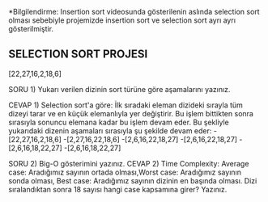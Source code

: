 *Bilgilendirme: Insertion sort videosunda gösterilenin aslında selection sort olması sebebiyle projemizde insertion sort ve selection sort ayrı ayrı gösterilmiştir.

SELECTION SORT PROJESI
----------------------
[22,27,16,2,18,6] 

SORU 1) Yukarı verilen dizinin sort türüne göre aşamalarını yazınız.

CEVAP 1) Selection sort'a göre: 
İlk sıradaki eleman dizideki sırayla tüm dizeyi tarar ve en küçük elemanlıyla yer değiştirir. Bu işlem bittikten sonra sırasıyla sonuncu elemana kadar bu işlem devam eder. Bu şekliyle yukarıdaki dizenin aşamaları sırasıyla şu şekilde devam eder:
-[22,27,16,2,18,6]
-[2,27,16,22,18,6] 
-[2,6,16,22,18,27] 
-[2,6,16,22,18,27]
-[2,6,16,18,22,27]
-[2,6,16,18,22,27]

SORU 2) Big-O gösterimini yazınız.
CEVAP 2)
Time Complexity: Average case: Aradığımız sayının ortada olması,Worst case: Aradığımız sayının sonda olması, Best case: Aradığımız sayının dizinin en başında olması.
Dizi sıralandıktan sonra 18 sayısı hangi case kapsamına girer? Yazınız.
